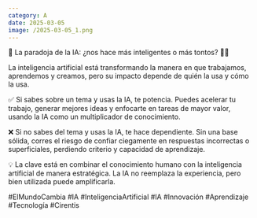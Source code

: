 ```yaml
--- 
category: A 
date: 2025-03-05 
image: /2025-03-05_1.png 
--- 
```


🤖 La paradoja de la IA: ¿nos hace más inteligentes o más tontos? 🧠❌

La inteligencia artificial está transformando la manera en que trabajamos, aprendemos y creamos, pero su impacto depende de quién la usa y cómo la usa.

✅ Si sabes sobre un tema y usas la IA, te potencia.
Puedes acelerar tu trabajo, generar mejores ideas y enfocarte en tareas de mayor valor, usando la IA como un multiplicador de conocimiento.

❌ Si no sabes del tema y usas la IA, te hace dependiente.
Sin una base sólida, corres el riesgo de confiar ciegamente en respuestas incorrectas o superficiales, perdiendo criterio y capacidad de aprendizaje.

💡 La clave está en combinar el conocimiento humano con la inteligencia artificial de manera estratégica. La IA no reemplaza la experiencia, pero bien utilizada puede amplificarla.

#ElMundoCambia #IA #InteligenciaArtificial #IA #Innovación #Aprendizaje #Tecnología #Cirentis
